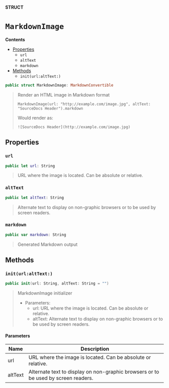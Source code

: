 **STRUCT**

# `MarkdownImage`

**Contents**

- [Properties](#properties)
  - `url`
  - `altText`
  - `markdown`
- [Methods](#methods)
  - `init(url:altText:)`

```swift
public struct MarkdownImage: MarkdownConvertible
```

> Render an HTML image in Markdown format
>
>     MarkdownImage(url: "http://example.com/image.jpg", altText: "SourceDocs Header").markdown
>
> Would render as:
>
>     ![SourceDocs Header](http://example.com/image.jpg)

## Properties
### `url`

```swift
public let url: String
```

> URL where the image is located. Can be absolute or relative.

### `altText`

```swift
public let altText: String
```

> Alternate text to display on non-graphic browsers or to be used by screen readers.

### `markdown`

```swift
public var markdown: String
```

> Generated Markdown output

## Methods
### `init(url:altText:)`

```swift
public init(url: String, altText: String = "")
```

> MarkdownImage initializer
>
> - Parameters:
>   - url: URL where the image is located. Can be absolute or relative.
>   - altText: Alternate text to display on non-graphic browsers or to be used by screen readers.

#### Parameters

| Name | Description |
| ---- | ----------- |
| url | URL where the image is located. Can be absolute or relative. |
| altText | Alternate text to display on non-graphic browsers or to be used by screen readers. |